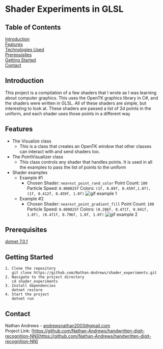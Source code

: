 # Shader Experiments in GLSL
## Table of Contents
[Introduction](#introduction)  
[Features](#features)  
[Technologies Used](#technologies-used)  
[Prerequisites](#prerequisites)  
[Getting Started](#getting-started)  
[Contact](#contact)  

## Introduction
This project is a compilation of a few shaders that I wrote as I was learning about computer graphics.
This uses the OpenTK graphics library in C#, and the shaders were written in GLSL.
All of these shaders are simple, but interesting to look at.
These shaders are passed a list of 2d points in the uniform, and each shader uses those points in a different way

## Features
- The Visualize class
  - This is a class that creates an OpenTK window that other classes can interact with and send shaders too.
- The PointVisualizer class
  - This class controls any shader that handles points.  It is used in all the examples to pass the list of points to the uniform
- Shader examples
  - Example #1
    - Chosen Shader: `nearest_point_rand_color`
      Point Count: `100`
      Particle Speed: `0.000025f`
      Colors: `(1f, 0.89f, 0.459f,1.0f), (1f, 0.412f, 0.459f, 1.0f)`
    ![gif example 1](https://github.com/user-attachments/assets/dfd0b437-575e-4ecc-9bef-eb09f6333eff)
  - Example #2
    - Chosen Shader: `nearest_point_gradient_fill`
      Point Count: `100`
      Particle Speed: `0.000025f`
      Colors: `(0.286f, 0.471f, 0.941f, 1.0f), (0.471f, 0.796f, 1.0f, 1.0f)`
    ![gif example 2](https://github.com/user-attachments/assets/5928c03c-bb1f-492b-8ba9-626f4681d2d8)



## Prerequisites
[dotnet 7.0.1](https://dotnet.microsoft.com/en-us/download/dotnet/7.0)

## Getting Started

```
1. Clone the repository
   git clone https://github.com/Nathan-Andrews/shader_experiments.git
2. Navigate to the project directory
   cd shader_experiments
3. Install dependencies
   dotnet restore
4. Start the project
   dotnet run
```

## Contact

Nathan Andrews - andrewsnathan2003@gmail.com  
Project Link: [https://github.com/Nathan-Andrews/handwritten-digit-recognition-NN](https://github.com/Nathan-Andrews/handwritten-digit-recognition-NN)

